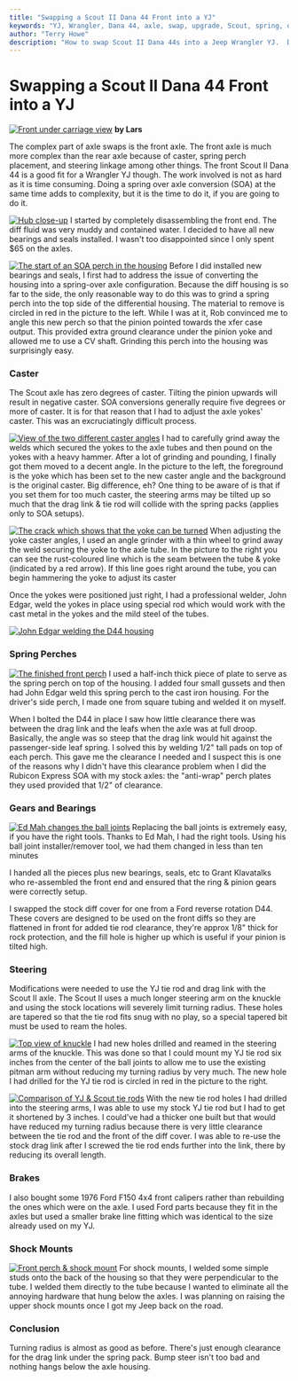 ```yaml
---
title: "Swapping a Scout II Dana 44 Front into a YJ"
keywords: "YJ, Wrangler, Dana 44, axle, swap, upgrade, Scout, spring, over, axle, SOA"
author: "Terry Howe"
description: "How to swap Scout II Dana 44s into a Jeep Wrangler YJ.  Details on how to do a spring over on a Wrangler YJ at the same time."
---
```

# Swapping a Scout II Dana 44 Front into a YJ

[![Front under carriage view](../../../img/axle/upgrades/ihscout/ss17_.jpg)](../../../img/axle/upgrades/ihscout/ss17.jpg)
**by Lars**

The complex part of axle swaps is the front axle. The front axle is much more complex than the rear axle because of caster, spring perch placement, and steering linkage among other things. The front Scout II Dana 44 is a good fit for a Wrangler YJ though. The work involved is not as hard as it is time consuming. Doing a spring over axle conversion (SOA) at the same time adds to complexity, but it is the time to do it, if you are going to do it.

[![Hub close-up](../../../img/axle/upgrades/ihscout/ss6_.jpg)](../../../img/axle/upgrades/ihscout/ss6.jpg) I started by completely disassembling the front end. The diff fluid was very muddy and contained water. I decided to have all new bearings and seals installed. I wasn't too disappointed since I only spent $65 on the axles.

[![The start of an SOA perch in the housing](../../../img/axle/upgrades/ihscout/ss3_.jpg)](../../../img/axle/upgrades/ihscout/ss3.jpg) Before I did installed new bearings and seals, I first had to address the issue of converting the housing into a spring-over axle configuration. Because the diff housing is so far to the side, the only reasonable way to do this was to grind a spring perch into the top side of the differential housing. The material to remove is circled in red in the picture to the left. While I was at it, Rob convinced me to angle this new perch so that the pinion pointed towards the xfer case output. This provided extra ground clearance under the pinion yoke and allowed me to use a CV shaft. Grinding this perch into the housing was surprisingly easy.

### Caster

The Scout axle has zero degrees of caster. Tilting the pinion upwards will result in negative caster. SOA conversions generally require five degrees or more of caster. It is for that reason that I had to adjust the axle yokes' caster. This was an excruciatingly difficult process.

[![View of the two different caster angles](../../../img/axle/upgrades/ihscout/ss7_.jpg)](../../../img/axle/upgrades/ihscout/ss7.jpg) I had to carefully grind away the welds which secured the yokes to the axle tubes and then pound on the yokes with a heavy hammer. After a lot of grinding and pounding, I finally got them moved to a decent angle. In the picture to the left, the foreground is the yoke which has been set to the new caster angle and the background is the original caster. Big difference, eh? One thing to be aware of is that if you set them for too much caster, the steering arms may be tilted up so much that the drag link & tie rod will collide with the spring packs (applies only to SOA setups).

[![The crack which shows that the yoke can be turned](../../../img/axle/upgrades/ihscout/ss5_.jpg)](../../../img/axle/upgrades/ihscout/ss5.jpg) When adjusting the yoke caster angles, I used an angle grinder with a thin wheel to grind away the weld securing the yoke to the axle tube. In the picture to the right you can see the rust-coloured line which is the seam between the tube & yoke (indicated by a red arrow). If this line goes right around the tube, you can begin hammering the yoke to adjust its caster

Once the yokes were positioned just right, I had a professional welder, John Edgar, weld the yokes in place using special rod which would work with the cast metal in the yokes and the mild steel of the tubes.

[![John Edgar welding the D44 housing](../../../img/axle/upgrades/ihscout/ss4_.jpg)](../../../img/axle/upgrades/ihscout/ss4.jpg)

### Spring Perches

[![The finished front perch](../../../img/axle/upgrades/ihscout/ss1_.jpg)](../../../img/axle/upgrades/ihscout/ss1.jpg) I used a half-inch thick piece of plate to serve as the spring perch on top of the housing. I added four small gussets and then had John Edgar weld this spring perch to the cast iron housing. For the driver's side perch, I made one from square tubing and welded it on myself.

When I bolted the D44 in place I saw how little clearance there was between the drag link and the leafs when the axle was at full droop. Basically, the angle was so steep that the drag link would hit against the passenger-side leaf spring. I solved this by welding 1/2" tall pads on top of each perch. This gave me the clearance I needed and I suspect this is one of the reasons why I didn't have this clearance problem when I did the Rubicon Express SOA with my stock axles: the "anti-wrap" perch plates they used provided that 1/2" of clearance.

### Gears and Bearings

[![Ed Mah changes the ball joints](../../../img/axle/upgrades/ihscout/ss2_.jpg)](../../../img/axle/upgrades/ihscout/ss2.jpg) Replacing the ball joints is extremely easy, if you have the right tools. Thanks to Ed Mah, I had the right tools. Using his ball joint installer/remover tool, we had them changed in less than ten minutes

I handed all the pieces plus new bearings, seals, etc to Grant Klavatalks who re-assembled the front end and ensured that the ring & pinion gears were correctly setup.

I swapped the stock diff cover for one from a Ford reverse rotation D44. These covers are designed to be used on the front diffs so they are flattened in front for added tie rod clearance, they're approx 1/8" thick for rock protection, and the fill hole is higher up which is useful if your pinion is tilted high.

### Steering

Modifications were needed to use the YJ tie rod and drag link with the Scout II axle. The Scout II uses a much longer steering arm on the knuckle and using the stock locations will severely limit turning radius. These holes are tapered so that the tie rod fits snug with no play, so a special tapered bit must be used to ream the holes.

[![Top view of knuckle](../../../img/axle/upgrades/ihscout/ss10_.jpg)](../../../img/axle/upgrades/ihscout/ss10.jpg) I had new holes drilled and reamed in the steering arms of the knuckle. This was done so that I could mount my YJ tie rod six inches from the center of the ball joints to allow me to use the existing pitman arm without reducing my turning radius by very much. The new hole I had drilled for the YJ tie rod is circled in red in the picture to the right.

[![Comparison of YJ & Scout tie rods](../../../img/axle/upgrades/ihscout/ss9_.jpg)](../../../img/axle/upgrades/ihscout/ss9.jpg) With the new tie rod holes I had drilled into the steering arms, I was able to use my stock YJ tie rod but I had to get it shortened by 3 inches. I could've had a thicker one built but that would have reduced my turning radius because there is very little clearance between the tie rod and the front of the diff cover. I was able to re-use the stock drag link after I screwed the tie rod ends further into the link, there by reducing its overall length.

### Brakes

I also bought some 1976 Ford F150 4x4 front calipers rather than rebuilding the ones which were on the axle. I used Ford parts because they fit in the axles but used a smaller brake line fitting which was identical to the size already used on my YJ.

### Shock Mounts

[![Front perch & shock mount](../../../img/axle/upgrades/ihscout/ss16_.jpg)](../../../img/axle/upgrades/ihscout/ss16.jpg) For shock mounts, I welded some simple studs onto the back of the housing so that they were perpendicular to the tube. I welded them directly to the tube because I wanted to eliminate all the annoying hardware that hung below the axles. I was planning on raising the upper shock mounts once I got my Jeep back on the road.

### Conclusion

Turning radius is almost as good as before. There's just enough clearance for the drag link under the spring pack. Bump steer isn't too bad and nothing hangs below the axle housing.